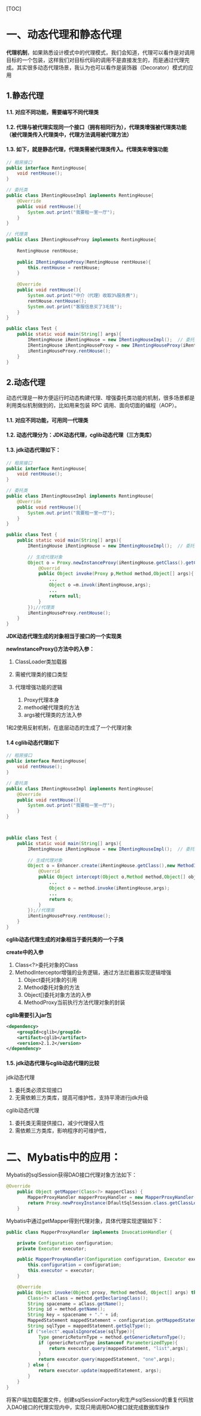 [TOC]



# 一、动态代理和静态代理

**代理机制**，如果熟悉设计模式中的代理模式，我们会知道，代理可以看作是对调用目标的一个包装，这样我们对目标代码的调用不是直接发生的，而是通过代理完成。其实很多动态代理场景，我认为也可以看作是装饰器（Decorator）模式的应用

## 1.静态代理

#### 	1.1. 对应不同功能，需要编写不同代理类

#### 	1.2. 代理与被代理实现同一个接口（拥有相同行为），代理类增强被代理类功能（被代理类传入代理类中，代理方法调用被代理方法）

#### 	1.3. 如下，就是静态代理，代理类需被代理类传入。代理类来增强功能

```java
// 租房接口
public interface RentingHouse{
    void rentHouse();
}

// 委托类
public class IRentingHouseImpl implements RentingHouse{
    @Override
    public void rentHouse(){
        System.out.print("我要租一室一厅");
    }
}

// 代理类
public class IRentingHouseProxy implements RentingHouse{
    
    RentingHouse rentHouse;
    
    public IRentingHouseProxy(RentingHouse rentHouse){
        this.rentHouse = rentHouse;
    }
    
    @Override
    public void rentHouse(){
        System.out.print("中介（代理）收取3%服务费");
        rentHouse.rentHouse();
        System.out.print("客服信息买了3毛钱");
    }
}

public class Test {
    public static void main(String[] args){
        IRentingHouse iRentingHouse = new IRentingHouseImpl();  // 委托对象
        IRentingHouse iRentingHouseProxy = new IRentingHouseProxy(iRentingHouse); //代理类
        iRentingHouseProxy.rentHouse();
    }
}
```



## 2.动态代理

动态代理是一种方便运行时动态构建代理、增强委托类功能的机制，很多场景都是利用类似机制做到的，比如用来包装 RPC 调用、面向切面的编程（AOP）。

#### 	1.1. 对应不同功能，可用同一代理类

#### 	1.2. 动态代理分为：JDK动态代理，cglib动态代理（三方类库）

#### 	1.3. jdk动态代理如下：

```java
// 租房接口
public interface RentingHouse{
    void rentHouse();
}

// 委托类
public class IRentingHouseImpl implements RentingHouse{
    @Override
    public void rentHouse(){
        System.out.print("我要租一室一厅");
    }
}

public class Test {
    public static void main(String[] args){
        IRentingHouse iRentingHouse = new IRentingHouseImpl();  // 委托类
        
        // 生成代理对象
        Object o = Proxy.newInstanceProxy(iRentingHouse.getClass().getClassLoader,iRentingHouse.getClass().getInterfaces(),new InvocationHandler(){
            @Overrid
            public Object invoke(Proxy p,Method method,Object[] args){
                ...
                Object o =m.invok(iRentingHouse,args);
                ...
                return null;
            }
        });//代理类
        iRentingHouseProxy.rentHouse();
    }
}
```

**JDK动态代理生成的对象相当于接口的一个实现类**

**newInstanceProxy()方法中的入参：**

1. ClassLoader类加载器
2. 需被代理类的接口类型

 3. 代理增强功能的逻辑

    1. Proxy代理本身
    2. method被代理类的方法
    3. args被代理类的方法入参

1和2使用反射机制，在底层动态的生成了一个代理对象

#### 	1.4 cglib动态代理如下

```java
// 租房接口
public interface RentingHouse{
    void rentHouse();
}

// 委托类
public class IRentingHouseImpl implements RentingHouse{
    @Override
    public void rentHouse(){
        System.out.print("我要租一室一厅");
    }
}



public class Test {
    public static void main(String[] args){
        IRentingHouse iRentingHouse = new IRentingHouseImpl();  // 委托对象
        
        // 生成代理对象
        Object o = Enhancer.create(iRentingHouse.getClass(),new MethodInterceptor(){
            @Overrid
            public Object intercept(Object o,Method method,Object[] objects,MethodProxy methodProxy){
                ...
                Object o = method.invoke(iRentingHouse,args);
                ...
                return o;
            }
        });//代理类
        iRentingHouseProxy.rentHouse();
    }
}
```

**cglib动态代理生成的对象相当于委托类的一个子类**

**create中的入参**

1. Class<?>委托对象的Class
2. MethodInterceptor增强的业务逻辑，通过方法拦截器实现逻辑增强
   1. Object委托对象的引用
   2. Method委托对象的方法
   3. Object[]委托对象方法的入参
   4. MethodProxy当前执行方法代理对象的封装



**cglib需要引入jar包**

```xml
<dependency>
    <groupId>cglib</groupId>
    <artifact>cglib</artifact>
    <version>2.1.2</version>
</dependency>
```

#### 1.5. jdk动态代理与cglib动态代理的比较

jdk动态代理

1. 委托类必须实现接口
2. 无需依赖三方类库，提高可维护性，支持平滑进行jdk升级

cglib动态代理

1. 委托类无需提供接口，减少代理侵入性
2. 需依赖三方类库，影响程序的可维护性，





# 二、Mybatis中的应用：

Mybatis的sqlSession获得DAO接口代理对象方法如下：

```java
@Override
    public Object getMapper(Class<?> mapperClass) {
        MapperProxyHandler mapperProxyHandler = new MapperProxyHandler(configuration,executor);
        return Proxy.newProxyInstance(DfaultSqlSession.class.getClassLoader(),new Class[]{mapperClass},mapperProxyHandler);
    }
```

Mybatis中通过getMapper得到代理对象，具体代理实现逻辑如下：

```java
public class MapperProxyHandler implements InvocationHandler {

    private Configuration configuration;
    private Executor executor;

    public MapperProxyHandler(Configuration configuration, Executor executor) {
        this.configuration = configuration;
        this.executor = executor;
    }

    @Override
    public Object invoke(Object proxy, Method method, Object[] args) throws Throwable {
        Class<?> aClass = method.getDeclaringClass();
        String spacename = aClass.getName();
        String id = method.getName();
        String key = spacename + "." + id;
        MappedStatement mappedStatement = configuration.getMappedStatements().get(key);
        String sqlType = mappedStatement.getSqlType();
        if ("select".equalsIgnoreCase(sqlType)){
            Type genericReturnType = method.getGenericReturnType();
            if (genericReturnType instanceof ParameterizedType){
                return executor.query(mappedStatement, "list",args);
            }
            return executor.query(mappedStatement, "one",args);
        } else {
            return executor.update(mappedStatement, args);
        }
    }
}
```

将客户端加载配置文件，创建sqlSessionFactory和生产sqlSession的重复代码放入DAO接口的代理实现内中，实现只用调用DAO接口就完成数据库操作

